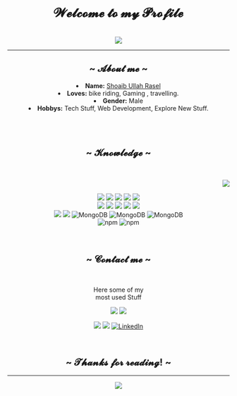 <body>
  <center>
<h1 align="center">  𝓦𝓮𝓵𝓬𝓸𝓶𝓮 𝓽𝓸 𝓶𝔂 𝓟𝓻𝓸𝓯𝓲𝓵𝓮 </h1>
<br>
    <div align="center">
    <img src="https://komarev.com/ghpvc/?username=shoaibrasell&color=green"/>
    </div>
    <hr>

<h2 align="center">  ~ 𝓐𝓫𝓸𝓾𝓽 𝓶𝓮 ~  </h2>
  
<li>
 <b>Name:</b> <a href='' target=_blank>Shoaib Ullah Rasel</a></li>

<li>
<b>Loves:</b> bike riding, Gaming , travelling.
</li>
<li>
<b>Gender:</b> Male 
</li>
<li>
<b>Hobbys:</b> Tech Stuff, Web Development, Explore New Stuff.
</li>
<br><br><br>
</div>
<div>
<h2 align="center">            ~  𝓚𝓷𝓸𝔀𝓵𝓮𝓭𝓰𝓮  ~</h2>
 <br>
<p>
  <div align="center">
<img src="https://github-readme-stats.vercel.app/api/top-langs/?username=shoaibrasell&layout=Demo&count_private=true" align="right">
  </div>
</div>
<div>
  <br>
<p align="center"><img src="https://img.shields.io/badge/dot%20net%20-%23512BD4.svg?&style=for-the-badge&logo=dotnet&logoColor=white"/> <img src="https://img.shields.io/badge/html5%20-%23E34F26.svg?&style=for-the-badge&logo=html5&logoColor=white"/> <img src="https://img.shields.io/badge/css3%20-%231572B6.svg?&style=for-the-badge&logo=css3&logoColor=white"/> <img src="https://img.shields.io/badge/-C Sharp-239120?style=for-the-badge&logo=csharp&logoColor=white"/> <img src="https://img.shields.io/badge/-PHP-777BB4?style=for-the-badge&logo=php&logoColor=white"/> 
<br>
 <img src="https://img.shields.io/badge/node.js%20-%2343853D.svg?&style=for-the-badge&logo=node.js&logoColor=white"/> <img src="https://img.shields.io/badge/javascript%20-%23323330.svg?&style=for-the-badge&logo=javascript&logoColor=%23F7DF1E"/> <img src="https://img.shields.io/badge/git%20-%23F05033.svg?&style=for-the-badge&logo=git&logoColor=white"/> <img src="https://img.shields.io/badge/-SQL Server-CC2927?style=for-the-badge&logo=microsoftsqlserver&logoColor=white"/> <img src="https://img.shields.io/badge/-Bootstrap-7952B3?style=for-the-badge&logo=bootstrap&logoColor=white"/> 
 <br>
 <img src="https://img.shields.io/badge/React-%2361DAFB.svg?&style=for-the-badge&logo=react&logoColor=white"/>
 <img src="https://img.shields.io/badge/Github-%23181717.svg?&style=for-the-badge&logo=github&logoColor=white"/>
  <img alt="MongoDB" src="https://img.shields.io/badge/-MongoDB-13aa52?style=for-the-badge&logo=mongodb&logoColor=white" />
   <img alt="MongoDB" src="https://img.shields.io/badge/-Crystal-000000?style=for-the-badge&logo=crystal&logoColor=white" />
   <img alt="MongoDB" src="https://img.shields.io/badge/-Python-3776AB?style=for-the-badge&logo=python&logoColor=white" />
  <br>
  <img alt="npm" src="https://img.shields.io/badge/-NPM-CB3837?style=for-the-badge&logo=npm&logoColor=white" />
   <img alt="npm" src="https://img.shields.io/badge/-MySQL-4479A1?style=for-the-badge&logo=mysql&logoColor=white" />
 <br><br>
<br>
<h2 align="center">            ~ 𝓒𝓸𝓷𝓽𝓪𝓬𝓽 𝓶𝓮 ~ </h2>
  
<br>
<p align="center">Here some of my <br>
most used  Stuff </p>
<p align="center"><a href="https://twitter.com/snpsujon" target="_blank"><img src="https://img.shields.io/badge/snpsujon%20-%231DA1F2.svg?&style=for-the-badge&logo=Twitter&logoColor=white"/></a> <a href="https://discord.me/snpsujon" target="_blank"><img src="https://img.shields.io/badge/snpsujon%20-%237289DA.svg?&style=for-the-badge&logo=discord&logoColor=white"/></a></p>
<p align="center"><a href="https://twitch.tv/snpsujon" target="_blank"><img src="https://img.shields.io/badge/snpsujon%20-%239146FF.svg?&style=for-the-badge&logo=Twitch&logoColor=white"/></a> <a href="https://facebook.com/snpsujon" target="_blank"><img src="https://img.shields.io/badge/snpsujon-%231877F2.svg?&style=for-the-badge&logo=facebook&logoColor=white"/></a> <a href="https://www.linkedin.com/in/snpsujon" target="_blank"><img alt="LinkedIn" src="https://img.shields.io/badge/SNPSUJON-%230077B5.svg?&style=for-the-badge&logo=linkedin&logoColor=white" /></a></p>
</div>
<br>
<div>
<h2 align="center"> ~ 𝓣𝓱𝓪𝓷𝓴𝓼 𝓯𝓸𝓻 𝓻𝓮𝓪𝓭𝓲𝓷𝓰! ~ </h2>
<hr>
</div>
    <p align="center" >  
  <a href="https://github.com/shoaibrasell"> 
<img  src="https://github-readme-stats.vercel.app/api?username=shoaibrasell&&show_icons=true&theme=radical&count_private=true"/>
  </a>
  </p>
    
    
    
</div>
    </center>
</body>
